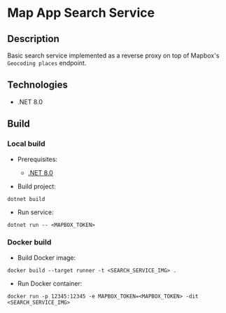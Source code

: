 # Map App Search Service

## Description

Basic search service implemented as a reverse proxy on top of Mapbox's `Geocoding places` endpoint.

## Technologies
* .NET 8.0

## Build

### Local build
* Prerequisites:
    - [.NET 8.0](https://learn.microsoft.com/en-us/dotnet/core/install/)

* Build project:
```
dotnet build
```
* Run service:
```
dotnet run -- <MAPBOX_TOKEN>
```

### Docker build
* Build Docker image:
```
docker build --target runner -t <SEARCH_SERVICE_IMG> .
```
* Run Docker container:
```
docker run -p 12345:12345 -e MAPBOX_TOKEN=<MAPBOX_TOKEN> -dit <SEARCH_SERVICE_IMG>
```